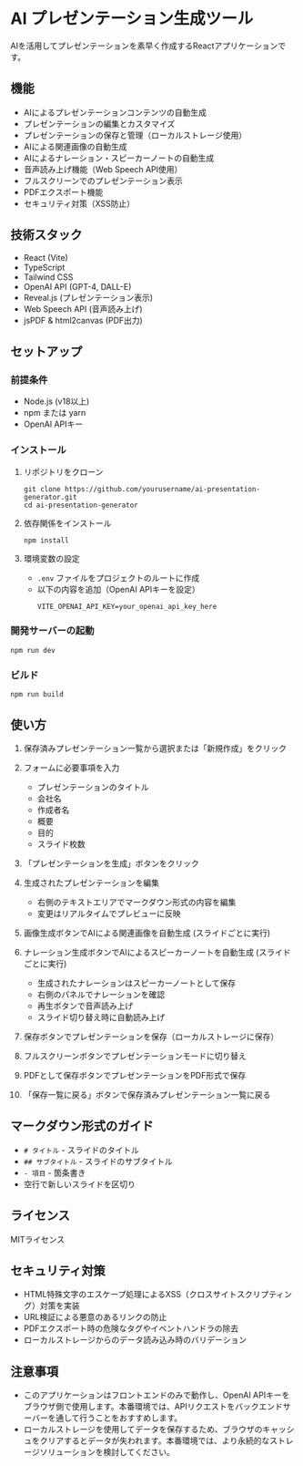 # AI プレゼンテーション生成ツール

AIを活用してプレゼンテーションを素早く作成するReactアプリケーションです。

## 機能

- AIによるプレゼンテーションコンテンツの自動生成
- プレゼンテーションの編集とカスタマイズ
- プレゼンテーションの保存と管理（ローカルストレージ使用）
- AIによる関連画像の自動生成
- AIによるナレーション・スピーカーノートの自動生成
- 音声読み上げ機能（Web Speech API使用）
- フルスクリーンでのプレゼンテーション表示
- PDFエクスポート機能
- セキュリティ対策（XSS防止）

## 技術スタック

- React (Vite)
- TypeScript
- Tailwind CSS
- OpenAI API (GPT-4, DALL-E)
- Reveal.js (プレゼンテーション表示)
- Web Speech API (音声読み上げ)
- jsPDF & html2canvas (PDF出力)

## セットアップ

### 前提条件

- Node.js (v18以上)
- npm または yarn
- OpenAI APIキー

### インストール

1. リポジトリをクローン
   ```
   git clone https://github.com/yourusername/ai-presentation-generator.git
   cd ai-presentation-generator
   ```

2. 依存関係をインストール
   ```
   npm install
   ```

3. 環境変数の設定
   - `.env` ファイルをプロジェクトのルートに作成
   - 以下の内容を追加（OpenAI APIキーを設定）
     ```
     VITE_OPENAI_API_KEY=your_openai_api_key_here
     ```

### 開発サーバーの起動

```
npm run dev
```

### ビルド

```
npm run build
```

## 使い方

1. 保存済みプレゼンテーション一覧から選択または「新規作成」をクリック

2. フォームに必要事項を入力
   - プレゼンテーションのタイトル
   - 会社名
   - 作成者名
   - 概要
   - 目的
   - スライド枚数

3. 「プレゼンテーションを生成」ボタンをクリック

4. 生成されたプレゼンテーションを編集
   - 右側のテキストエリアでマークダウン形式の内容を編集
   - 変更はリアルタイムでプレビューに反映

5. 画像生成ボタンでAIによる関連画像を自動生成 (スライドごとに実行)

6. ナレーション生成ボタンでAIによるスピーカーノートを自動生成 (スライドごとに実行)
   - 生成されたナレーションはスピーカーノートとして保存
   - 右側のパネルでナレーションを確認
   - 再生ボタンで音声読み上げ
   - スライド切り替え時に自動読み上げ

7. 保存ボタンでプレゼンテーションを保存（ローカルストレージに保存）

8. フルスクリーンボタンでプレゼンテーションモードに切り替え

9. PDFとして保存ボタンでプレゼンテーションをPDF形式で保存

10. 「保存一覧に戻る」ボタンで保存済みプレゼンテーション一覧に戻る

## マークダウン形式のガイド

- `# タイトル` - スライドのタイトル
- `## サブタイトル` - スライドのサブタイトル
- `- 項目` - 箇条書き
- 空行で新しいスライドを区切り

## ライセンス

MITライセンス

## セキュリティ対策

- HTML特殊文字のエスケープ処理によるXSS（クロスサイトスクリプティング）対策を実装
- URL検証による悪意のあるリンクの防止
- PDFエクスポート時の危険なタグやイベントハンドラの除去
- ローカルストレージからのデータ読み込み時のバリデーション

## 注意事項

- このアプリケーションはフロントエンドのみで動作し、OpenAI APIキーをブラウザ側で使用します。本番環境では、APIリクエストをバックエンドサーバーを通して行うことをおすすめします。
- ローカルストレージを使用してデータを保存するため、ブラウザのキャッシュをクリアするとデータが失われます。本番環境では、より永続的なストレージソリューションを検討してください。